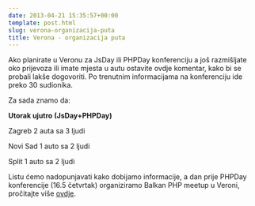 ```yaml
---
date: 2013-04-21 15:35:57+00:00
template: post.html
slug: verona-organizacija-puta
title: Verona - organizacija puta
---
```


Ako planirate u Veronu za JsDay ili PHPDay konferenciju a još razmišljate oko
prijevoza ili imate mjesta u autu ostavite ovdje komentar, kako bi se probali
lakše dogovoriti. Po trenutnim informacijama na konferenciju ide preko 30
sudionika.

Za sada znamo da:

**Utorak ujutro (JsDay+PHPDay)**

Zagreb
2 auta sa 3 ljudi

Novi Sad
1 auto sa 2 ljudi

Split
1 auto sa 2 ljudi

Listu ćemo nadopunjavati kako dobijamo informacije, a dan prije PHPDay
konferencije (16.5 četvrtak) organiziramo Balkan PHP meetup u Veroni, pročitajte
više [ovdje](/2013/04/balkan-php-meetup-16-5-verona-italija/).
